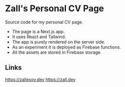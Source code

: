 # Zall's Personal CV Page

Source code for my personal CV page.

- The page is a Next.js app. 
- It uses React and Tailwind.
- The app is purely rendered on the server side. 
- As an experiment it is deployed as Firebase functions.
- All the assets are stored in Firebase storage.

## Links

https://zallesov.dev
https://zall.dev
